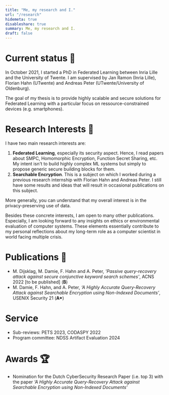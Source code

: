 ```yaml
---
title: "Me, my research and I."
url: "/research"
hidemeta: true
disableshare: true
summary: Me, my research and I.
draft: false
---
```


# Current status 🏫

In October 2021, I started a PhD in Federated Learning between Inria Lille and the University of Twente. I am supervised by Jan Ramon (Inria Lille), Florian Hahn (UTwente) and Andreas Peter (UTwente/University of Oldenburg).

The goal of my thesis is to provide highly scalable and secure solutions for Federated Learning with a particular focus on ressource-constrained devices (e.g. smartphones).

# Research Interests 🔬

I have two main research interests are:

1. **Federated Learning**, especially its security aspect. Hence, I read papers about SMPC, Homomorphic Encryption, Function Secret Sharing, etc. My intent isn't to build highly complex ML systems but simply to propose generic secure building blocks for them.
2. **Searchable Encryption**. This is a subject on which I worked during a previous research internship with Florian Hahn and Andreas Peter. I still have some results and ideas that will result in occasional publications on this subject.

More generally, you can understand that my overall interest is in the privacy-preserving use of data.

Besides these concrete interests, I am open to many other publications. Especially, I am looking forward to any insights on ethics or environmental evaluation of computer systems. These elements essentially contribute to my personal reflections about my long-term role as a computer scientist in world facing multiple crisis.

# Publications 📝

- M. Dijsklag, M. Damie, F. Hahn and A. Peter, *'Passive query-recovery attack against secure conjunctive keyword search schemes'*, ACNS 2022 [to be published] (**B**)
- M. Damie, F. Hahn, and A. Peter, *‘A Highly Accurate Query-Recovery Attack against Searchable Encryption using Non-Indexed Documents’*, USENIX Security 21 (**A\***)

# Service

- Sub-reviews: PETS 2023, CODASPY 2022
- Program committee: NDSS Artifact Evaluation 2024

# Awards 🏆

- Nomination for the Dutch CyberSecurity Research Paper (i.e. top 3) with the paper *‘A Highly Accurate Query-Recovery Attack against Searchable Encryption using Non-Indexed Documents’*
